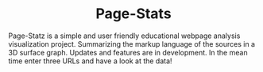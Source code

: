 <h1 style='text-align: center;'>Page-Stats</h1>
Page-Statz is a simple and user friendly educational webpage analysis visualization project. Summarizing the markup language of the sources in a 3D surface graph. Updates and features are in development. In the mean time enter three URLs and have a look at the data!
